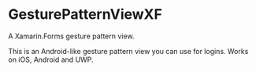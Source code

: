 # GesturePatternViewXF
A Xamarin.Forms gesture pattern view.

This is an Android-like gesture pattern view you can use for logins.
Works on iOS, Android and UWP.